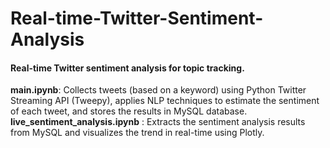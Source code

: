 # Real-time-Twitter-Sentiment-Analysis
#### Real-time Twitter sentiment analysis for topic tracking.  
**main.ipynb**: Collects tweets (based on a keyword) using Python Twitter Streaming API (Tweepy), applies NLP techniques to estimate the sentiment of each tweet, and stores the results in MySQL database.  
**live_sentiment_analysis.ipynb** : Extracts the sentiment analysis results from MySQL and visualizes the trend in real-time using Plotly.  
